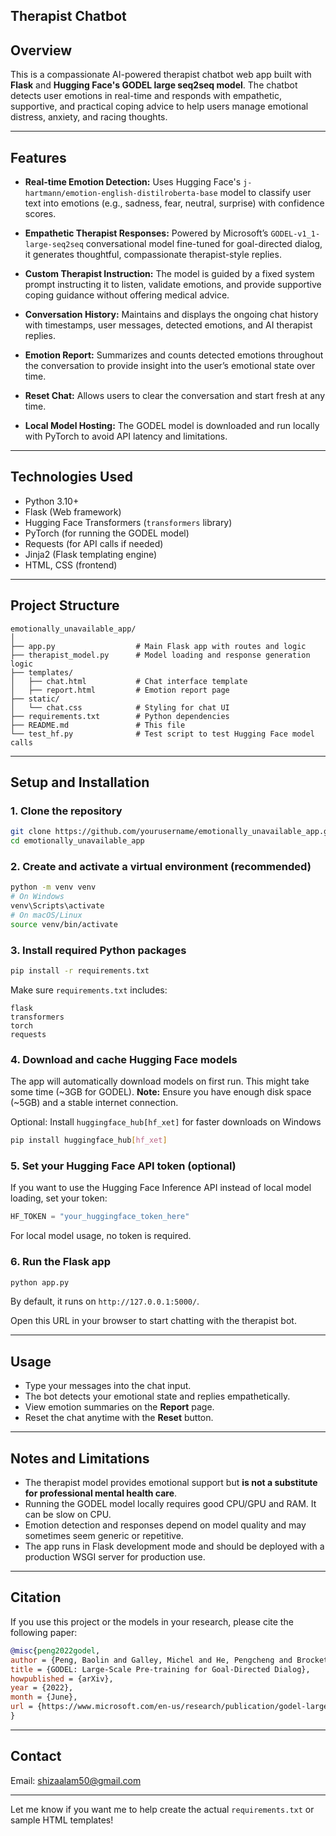 ## Therapist Chatbot

## Overview

This is a compassionate AI-powered therapist chatbot web app built with **Flask** and **Hugging Face's GODEL large seq2seq model**. The chatbot detects user emotions in real-time and responds with empathetic, supportive, and practical coping advice to help users manage emotional distress, anxiety, and racing thoughts.

---

## Features

* **Real-time Emotion Detection:**
  Uses Hugging Face's `j-hartmann/emotion-english-distilroberta-base` model to classify user text into emotions (e.g., sadness, fear, neutral, surprise) with confidence scores.

* **Empathetic Therapist Responses:**
  Powered by Microsoft’s `GODEL-v1_1-large-seq2seq` conversational model fine-tuned for goal-directed dialog, it generates thoughtful, compassionate therapist-style replies.

* **Custom Therapist Instruction:**
  The model is guided by a fixed system prompt instructing it to listen, validate emotions, and provide supportive coping guidance without offering medical advice.

* **Conversation History:**
  Maintains and displays the ongoing chat history with timestamps, user messages, detected emotions, and AI therapist replies.

* **Emotion Report:**
  Summarizes and counts detected emotions throughout the conversation to provide insight into the user’s emotional state over time.

* **Reset Chat:**
  Allows users to clear the conversation and start fresh at any time.

* **Local Model Hosting:**
  The GODEL model is downloaded and run locally with PyTorch to avoid API latency and limitations.

---

## Technologies Used

* Python 3.10+
* Flask (Web framework)
* Hugging Face Transformers (`transformers` library)
* PyTorch (for running the GODEL model)
* Requests (for API calls if needed)
* Jinja2 (Flask templating engine)
* HTML, CSS (frontend)

---

## Project Structure

```
emotionally_unavailable_app/
│
├── app.py                  # Main Flask app with routes and logic
├── therapist_model.py      # Model loading and response generation logic
├── templates/
│   ├── chat.html           # Chat interface template
│   ├── report.html         # Emotion report page
├── static/
│   └── chat.css            # Styling for chat UI
├── requirements.txt        # Python dependencies
├── README.md               # This file
└── test_hf.py              # Test script to test Hugging Face model calls
```

---

## Setup and Installation

### 1. Clone the repository

```bash
git clone https://github.com/yourusername/emotionally_unavailable_app.git
cd emotionally_unavailable_app
```

### 2. Create and activate a virtual environment (recommended)

```bash
python -m venv venv
# On Windows
venv\Scripts\activate
# On macOS/Linux
source venv/bin/activate
```

### 3. Install required Python packages

```bash
pip install -r requirements.txt
```

Make sure `requirements.txt` includes:

```
flask
transformers
torch
requests
```

### 4. Download and cache Hugging Face models

The app will automatically download models on first run. This might take some time (\~3GB for GODEL).
**Note:** Ensure you have enough disk space (\~5GB) and a stable internet connection.

Optional: Install `huggingface_hub[hf_xet]` for faster downloads on Windows

```bash
pip install huggingface_hub[hf_xet]
```

### 5. Set your Hugging Face API token (optional)

If you want to use the Hugging Face Inference API instead of local model loading, set your token:

```python
HF_TOKEN = "your_huggingface_token_here"
```

For local model usage, no token is required.

### 6. Run the Flask app

```bash
python app.py
```

By default, it runs on `http://127.0.0.1:5000/`.

Open this URL in your browser to start chatting with the therapist bot.

---

## Usage

* Type your messages into the chat input.
* The bot detects your emotional state and replies empathetically.
* View emotion summaries on the **Report** page.
* Reset the chat anytime with the **Reset** button.

---

## Notes and Limitations

* The therapist model provides emotional support but **is not a substitute for professional mental health care**.
* Running the GODEL model locally requires good CPU/GPU and RAM. It can be slow on CPU.
* Emotion detection and responses depend on model quality and may sometimes seem generic or repetitive.
* The app runs in Flask development mode and should be deployed with a production WSGI server for production use.

---

## Citation

If you use this project or the models in your research, please cite the following paper:

```bibtex
@misc{peng2022godel,
author = {Peng, Baolin and Galley, Michel and He, Pengcheng and Brockett, Chris and Liden, Lars and Nouri, Elnaz and Yu, Zhou and Dolan, Bill and Gao, Jianfeng},
title = {GODEL: Large-Scale Pre-training for Goal-Directed Dialog},
howpublished = {arXiv},
year = {2022},
month = {June},
url = {https://www.microsoft.com/en-us/research/publication/godel-large-scale-pre-training-for-goal-directed-dialog/},
}
```

---

## Contact

Email: [shizaalam50@gmail.com](mailto:shizaalam50@gmail.com)


---

Let me know if you want me to help create the actual `requirements.txt` or sample HTML templates!
